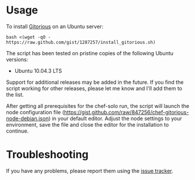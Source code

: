 # Usage

To install [Gitorious](http://gitorious.org/gitorious) on an Ubuntu server:

    bash <(wget -qO - https://raw.github.com/gist/1287257/install_gitorious.sh)

The script has been tested on pristine copies of the following Ubuntu versions:

  * Ubuntu 10.04.3 LTS

Support for additional releases may be added in the future. If you find the script working for other releases, please let me know and I'll add them to the list.

After getting all prerequisites for the chef-solo run, the script will launch the node configuration file (https://gist.github.com/raw/847256/chef-gitorious-node-debian.json) in your default editor. Adjust the node settings to your environment, save the file and close the editor for the installation to continue.


# Troubleshooting

If you have any problems, please report them using the [issue tracker](https://github.com/inz/gitorious-cookbooks/issues).

